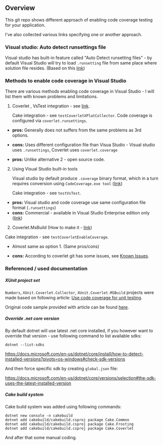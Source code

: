 ## Overview

This git repo shows different approach of enabling code coverage testing for your application.

I've also collected various links specifying one or another approach.



### Visual studio: Auto detect runsettings file

Visual studio has built-in feature called "Auto Detect runsetting files" - by default Visual Studio will try to load `.runsetting` file from same place where solution file resides. (Based on this [link](https://developercommunity.visualstudio.com/t/auto-detect-runsettings-file-is-not-working/1033850))



### Methods to enable code coverage in Visual Studio

There are various methods enabling code coverage in Visual Studio - I will list them with known problems and limitations.

1. Coverlet , VsTest integration - see [link](https://github.com/coverlet-coverage/coverlet/blob/master/Documentation/VSTestIntegration.md).

   Cake integration - see `testCoverletXPlatCollector`.
   Code coverage is configured via `coverlet.runsettings`.

* **pros:** Generally does not suffers from the same problems as 3rd options.

* **cons:** Uses different configuration file than Visua Studio - Visual studio uses `.runsettings`, Coverlet uses `coverlet.coverage`

* **pros:** Unlike alternative 2 - open source code.

  

2. Using Visual Studio built-in tools

   Visual studio by default produce `.coverage` binary format, which in a turn requires conversion using `CodeCoverage.exe tool` ([link](https://github.com/danielpalme/ReportGenerator/wiki/Visual-Studio-Coverage-Tools))

   Cake integration - see `testVsTest`.

* **pros:** Visual studio and code coverage use same configuration file format (`.runsettings`)
* **cons:** Commercial - available in Visual Studio Enterprise edition only ([link](https://github.com/coverlet-coverage/coverlet/issues/1269#issuecomment-998616715))



2. Coverlet.MsBuild (How to make it - [link](#xunit-project-set))

Cake integration - see `testCoverletEnableCoverage`.

* Almost same as option 1. (Same pros/cons)

* **cons:** According to coverlet git has some issues, see [Known Issues](https://github.com/coverlet-coverage/coverlet/blob/master/Documentation/KnownIssues.md).

  

### Referenced / used documentation

##### XUnit project set

`Numbers`, `XUnit.Coverlet.Collector`, `XUnit.Coverlet.MSBuild` projects were made based on following article: [Use code coverage for unit testing](https://docs.microsoft.com/en-us/dotnet/core/testing/unit-testing-code-coverage?tabs=windows).

Original code sample provided with article can be found [here](https://github.com/dotnet/samples/tree/main/csharp/unit-testing-code-coverage).

##### Override .net core version

By default dotnet will use latest .net core installed, if you however want to override that version - use following command to list available sdks:

`dotnet --list-sdks`

https://docs.microsoft.com/en-us/dotnet/core/install/how-to-detect-installed-versions?pivots=os-windows#check-sdk-versions

And then force specific sdk by creating `global.json` file:

https://docs.microsoft.com/en-us/dotnet/core/versions/selection#the-sdk-uses-the-latest-installed-version

##### Cake build system

Cake build system was added using following commands:

```
dotnet new console -n cakebuild
dotnet add cakebuild/cakebuild.csproj package Cake.Common
dotnet add cakebuild/cakebuild.csproj package Cake.Frosting
dotnet add cakebuild/cakebuild.csproj package Cake.Coverlet
```

And after that some manual coding.

